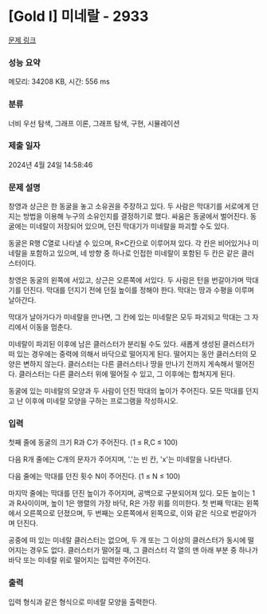 # [Gold I] 미네랄 - 2933 

[문제 링크](https://www.acmicpc.net/problem/2933) 

### 성능 요약

메모리: 34208 KB, 시간: 556 ms

### 분류

너비 우선 탐색, 그래프 이론, 그래프 탐색, 구현, 시뮬레이션

### 제출 일자

2024년 4월 24일 14:58:46

### 문제 설명

<p>창영과 상근은 한 동굴을 놓고 소유권을 주장하고 있다. 두 사람은 막대기를 서로에게 던지는 방법을 이용해 누구의 소유인지를 결정하기로 했다. 싸움은 동굴에서 벌어진다. 동굴에는 미네랄이 저장되어 있으며, 던진 막대기가 미네랄을 파괴할 수도 있다.</p>

<p>동굴은 R행 C열로 나타낼 수 있으며, R×C칸으로 이루어져 있다. 각 칸은 비어있거나 미네랄을 포함하고 있으며, 네 방향 중 하나로 인접한 미네랄이 포함된 두 칸은 같은 클러스터이다.</p>

<p>창영은 동굴의 왼쪽에 서있고, 상근은 오른쪽에 서있다. 두 사람은 턴을 번갈아가며 막대기를 던진다. 막대를 던지기 전에 던질 높이를 정해야 한다. 막대는 땅과 수평을 이루며 날아간다.</p>

<p>막대가 날아가다가 미네랄을 만나면, 그 칸에 있는 미네랄은 모두 파괴되고 막대는 그 자리에서 이동을 멈춘다.</p>

<p>미네랄이 파괴된 이후에 남은 클러스터가 분리될 수도 있다. 새롭게 생성된 클러스터가 떠 있는 경우에는 중력에 의해서 바닥으로 떨어지게 된다. 떨어지는 동안 클러스터의 모양은 변하지 않는다. 클러스터는 다른 클러스터나 땅을 만나기 전까지 게속해서 떨어진다. 클러스터는 다른 클러스터 위에 떨어질 수 있고, 그 이후에는 합쳐지게 된다.</p>

<p>동굴에 있는 미네랄의 모양과 두 사람이 던진 막대의 높이가 주어진다. 모든 막대를 던지고 난 이후에 미네랄 모양을 구하는 프로그램을 작성하시오.</p>

### 입력 

 <p>첫째 줄에 동굴의 크기 R과 C가 주어진다. (1 ≤ R,C ≤ 100)</p>

<p>다음 R개 줄에는 C개의 문자가 주어지며, '.'는 빈 칸, 'x'는 미네랄을 나타낸다.</p>

<p>다음 줄에는 막대를 던진 횟수 N이 주어진다. (1 ≤ N ≤ 100)</p>

<p>마지막 줄에는 막대를 던진 높이가 주어지며, 공백으로 구분되어져 있다. 모든 높이는 1과 R사이이며, 높이 1은 행렬의 가장 바닥, R은 가장 위를 의미한다. 첫 번째 막대는 왼쪽에서 오른쪽으로 던졌으며, 두 번째는 오른쪽에서 왼쪽으로, 이와 같은 식으로 번갈아가며 던진다.</p>

<p>공중에 떠 있는 미네랄 클러스터는 없으며, 두 개 또는 그 이상의 클러스터가 동시에 떨어지는 경우도 없다. 클러스터가 떨어질 때, 그 클러스터 각 열의 맨 아래 부분 중 하나가 바닥 또는 미네랄 위로 떨어지는 입력만 주어진다.</p>

### 출력 

 <p>입력 형식과 같은 형식으로 미네랄 모양을 출력한다.</p>

